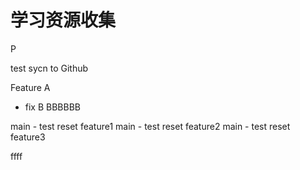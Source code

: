 # 学习资源收集

P 
 
 test sycn to Github

 Feature A



- fix B BBBBBB




main - test reset feature1
main - test reset feature2
main - test reset feature3

ffff